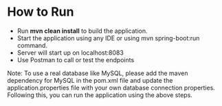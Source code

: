 # How to Run
- Run **mvn clean install** to build the application.
- Start the application using any IDE or using mvn spring-boot:run command.
- Server will start up on localhost:8083
- Use Postman to call or test the endpoints

Note: To use a real database like MySQL, please add the maven dependency for MySQL in the pom.xml file and update the application.properties file with your own database connection properties. Following this, you can run the application using the above steps.